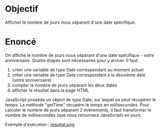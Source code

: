 # Objectif
Afficher le nombre de jours nous séparant d'une date spécifique.

# Enoncé
On affiche le nombre de jours nous séparant d'une date spécifique - votre anniversaire. Quatre étapes sont nécessaires pour y arriver. Il faut:

1) créer une variable de type Date correspondant au moment actuel
2) créer une variable de type Date correspondant à la deuxième date (votre anniversaire)
3) compter le nombre de jours séparant les deux dates
4) afficher le résultat dans la page HTML


JavaScript possède un object de type Date, sur lequel on peut récupérer le temps. La méthode "getTime" récupére le temps en millisecondes. Pour calculer le nombre de jours séparant 2 événements, il faut transformer le nombre de millisecondes (que nous retournera JavaScript) en jours. 

Exemple d'exécution : 
[resultat.png](resultat.png)
